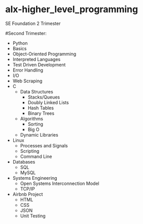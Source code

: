# alx-higher_level_programming
SE Foundation 2 Trimester


#Second Trimester:
- Python
- Basics
- Object-Oriented Programming
- Interpreted Languages
- Test Driven Development
- Error Handling
- I/O
- Web Scraping
- C
  - Data Structures
    - Stacks/Queues
    - Doubly Linked Lists
    - Hash Tables
    - Binary Trees
  - Algorithms
    - Sorting
    - Big O
  - Dynamic Libraries
- Linux
  - Processes and Signals
  - Scripting
  - Command Line
- Databases
  - SQL
  - MySQL
- Systems Engineering
  - Open Systems Interconnection Model
  - TCP/IP
- Airbnb Project
  - HTML
  - CSS
  - JSON
  - Unit Testing

